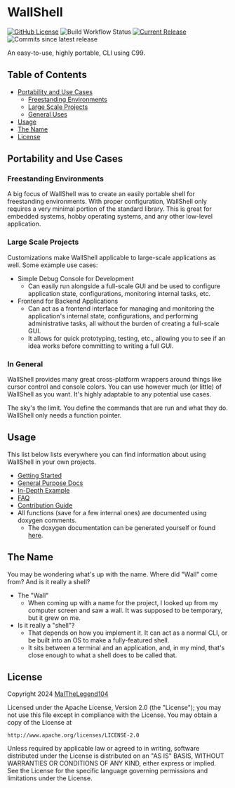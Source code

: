 # WallShell

[![GitHub License](https://img.shields.io/github/license/MalTheLegend104/WallShell)](./LICENSE.md)
![Build Workflow Status](https://img.shields.io/github/actions/workflow/status/MalTheLegend104/WallShell/build-test.yml)
[![Current Release](https://img.shields.io/github/v/release/MalTheLegend104/WallShell)](https://https://github.com/MalTheLegend104/WallShell/releases/latest)
![Commits since latest release](https://img.shields.io/github/commits-since/MalTheLegend104/WallShell/latest)

An easy-to-use, highly portable, CLI using C99.

## Table of Contents

- [Portability and Use Cases](#portability-and-use-cases)
  - [Freestanding Environments](#freestanding-environments)
  - [Large Scale Projects](#large-scale-projects)
  - [General Uses](#in-general)
- [Usage](#usage)
- [The Name](#the-name)
- [License](#license)

## Portability and Use Cases

### Freestanding Environments

A big focus of WallShell was to create an easily portable shell for freestanding environments.
With proper configuration, WallShell only requires a very minimal portion of the standard library.
This is great for embedded systems, hobby operating systems, and any other low-level application.

### Large Scale Projects

Customizations make WallShell applicable to large-scale applications as well.
Some example use cases:

- Simple Debug Console for Development
  - Can easily run alongside a full-scale GUI and be used to configure application state, configurations, monitoring
    internal tasks, etc.
- Frontend for Backend Applications
  - Can act as a frontend interface for managing and monitoring the application's internal state, configurations, and
    performing administrative tasks, all without the burden of creating a full-scale GUI.
  - It allows for quick prototyping, testing, etc., allowing you to see if an idea works before committing to writing a full GUI.

### In General

WallShell provides many great cross-platform wrappers around things like cursor control and console colors.
You can use however much (or little) of WallShell as you want. It's highly adaptable to any potential use cases.

The sky's the limit. You define the commands that are run and what they do. WallShell only needs a function pointer.

## Usage

This list below lists everywhere you can find information about using WallShell in your own projects.

- [Getting Started](docs/getting_started.md)
- [General Purpose Docs](docs/README.md)
- [In-Depth Example](examples/main.c)
- [FAQ](docs/FAQ.md)
- [Contribution Guide](docs/contributing.md)
- All functions (save for a few internal ones) are documented using doxygen comments.
  - The doxygen documentation can be generated yourself or found [here](http://malthelegend104.github.io/WallShell).

## The Name

You may be wondering what's up with the name. Where did "Wall" come from? And is it really a shell?

- The "Wall"
  - When coming up with a name for the project, I looked up from my computer screen and saw a wall. It was supposed to be temporary, but it grew on me.
- Is it really a "shell"?
  - That depends on how you implement it. It can act as a normal CLI, or be built into an OS to make a fully-featured shell.
  - It sits between a terminal and an application, and, in my mind, that's close enough to what a shell does to be called that.

## License

Copyright 2024 [MalTheLegend104](https://github.com/MalTheLegend104/)

Licensed under the Apache License, Version 2.0 (the "License");
you may not use this file except in compliance with the License.
You may obtain a copy of the License at

    http://www.apache.org/licenses/LICENSE-2.0

Unless required by applicable law or agreed to in writing, software
distributed under the License is distributed on an "AS IS" BASIS,
WITHOUT WARRANTIES OR CONDITIONS OF ANY KIND, either express or implied.
See the License for the specific language governing permissions and
limitations under the License.
